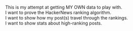This is my attempt at getting MY OWN data to play with.<br>
I want to prove the HackerNews ranking algorithm.<br>
I want to show how my post(s) travel through the rankings.<br>
I want to show stats about high-ranking posts.<br>
